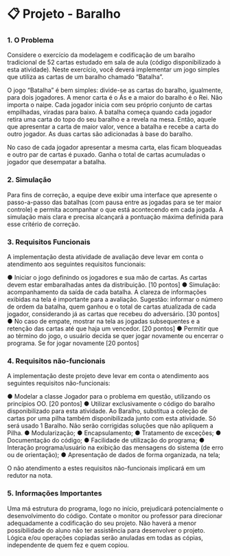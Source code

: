 # 📋 Projeto - Baralho

### 1. O Problema

Considere o exercício da modelagem e codificação de um baralho tradicional de 52 cartas estudado em sala de aula (código disponibilizado à esta atividade). Neste exercício, você deverá implementar um jogo simples que utiliza as cartas de um baralho chamado “Batalha”.

O jogo “Batalha” é bem simples: divide-se as cartas do baralho, igualmente, para dois jogadores. A menor carta é o Ás e a maior do baralho é o Rei. Não importa o naipe. Cada jogador inicia com seu próprio conjunto de cartas empilhadas, viradas para baixo. A batalha começa quando cada jogador retira uma carta do topo do seu baralho e a revela na mesa. Então, aquele que apresentar a carta de maior valor, vence a batalha e recebe a carta do outro jogador. As duas cartas são adicionadas à base do baralho. 

No caso de cada jogador apresentar a mesma carta, elas ficam bloqueadas e outro par de cartas é puxado. Ganha o total de cartas acumuladas o jogador que desempatar a batalha.

### 2. Simulação

Para fins de correção, a equipe deve exibir uma interface que apresente o passo-a-passo das batalhas (com pausa entre as jogadas para se ter maior controle) e permita acompanhar o que está acontecendo em cada jogada. A simulação mais clara e precisa alcançará a pontuação máxima definida para esse critério de correção.

### 3. Requisitos Funcionais

A implementação desta atividade de avaliação deve levar em conta o atendimento aos seguintes requisitos funcionais:

●	Iniciar o jogo definindo os jogadores e sua mão de cartas.  As cartas devem estar embaralhadas antes da distribuição. [10 pontos]
●	Simulação: acompanhamento da saída de cada batalha. A clareza de informações exibidas na tela é importante para a avaliação. Sugestão: informar o número de ordem da batalha, quem ganhou e o total de cartas atualizada de cada jogador, considerando já as cartas que recebeu do adversário. [30 pontos]
●	No caso de empate, mostrar na tela as jogadas subsequentes e a retenção das cartas até que haja um vencedor. [20 pontos]
●	Permitir que ao término do jogo, o usuário decida se quer jogar novamente ou encerrar o programa. Se for jogar novamente [20 pontos]


### 4. Requisitos não-funcionais

A implementação deste projeto deve levar em conta o atendimento aos seguintes requisitos não-funcionais:

●	Modelar a classe Jogador para o problema em questão, utilizando os princípios OO. [20 pontos]
●	Utilizar exclusivamente o código do baralho disponibilizado para esta atividade. Ao Baralho, substitua a coleção de cartas por uma pilha também disponibilizada junto com esta atividade. Só será usado 1 Baralho. Não serão corrigidas soluções que não apliquem a Pilha.
●	Modularização;
●	Encapsulamento;
●	Tratamento de exceções;
●	Documentação do código;
●	Facilidade de utilização do programa;
●	Interação programa/usuário na exibição das mensagens do sistema (de erro ou de orientação);
●	Apresentação de dados de forma organizada, na tela;

O não atendimento a estes requisitos não-funcionais implicará em um redutor na nota.

### 5. Informações Importantes
 Uma má estrutura do programa, logo no início, prejudicará potencialmente o desenvolvimento do código. Contate o monitor ou professor para direcionar adequadamente a codificação do seu projeto. Não haverá a menor possibilidade do aluno não ter assistência para desenvolver o projeto. Lógica e/ou operações copiadas serão anuladas em todas as cópias, independente de quem fez e quem copiou.
